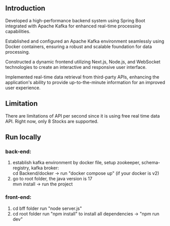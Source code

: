 ## Introduction
Developed a high-performance backend system using Spring Boot integrated with Apache Kafka for enhanced real-time processing capabilities.

Established and configured an Apache Kafka environment seamlessly using Docker containers, ensuring a robust and scalable foundation for data processing.

Constructed a dynamic frontend utilizing Next.js, Node.js, and WebSocket technologies to create an interactive and responsive user interface.

Implemented real-time data retrieval from third-party APIs, enhancing the application's ability to provide up-to-the-minute information for an improved user experience.

## Limitation
There are limitations of API per second since it is using free real time data API. Right now, only 8 Stocks are supported.

## Run locally
### back-end:
1. establish kafka environment by docker file, setup zookeeper, schema-registry, kafka broker:<br>
 cd Backend/docker -> run "docker compose up" (if your docker is v2)
2. go to root folder, the java version is 17<br>
 mvn install -> run the project

### front-end:
1. cd bff folder run "node server.js"
2. cd root folder run "npm install" to install all dependencies -> "npm run dev"
